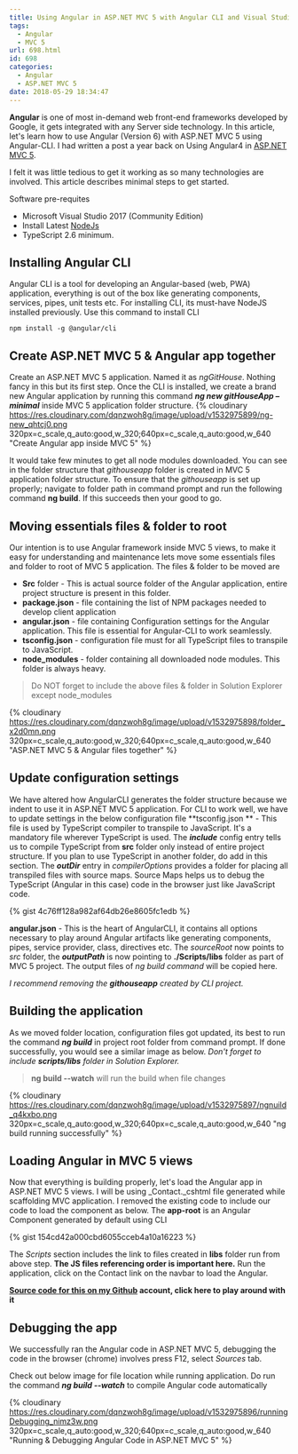 ```yaml
---
title: Using Angular in ASP.NET MVC 5 with Angular CLI and Visual Studio 2017
tags:
  - Angular
  - MVC 5
url: 698.html
id: 698
categories:
  - Angular
  - ASP.NET MVC 5
date: 2018-05-29 18:34:47
---
```


**Angular** is one of most in-demand web front-end frameworks developed by Google, it gets integrated with any Server side technology. 
In this article, let's learn how to use Angular (Version 6) with ASP.NET MVC 5 using Angular-CLI. I had written a post a year back on Using Angular4 in [ASP.NET MVC 5](http://www.mithunvp.com/using-angular-2-asp-net-mvc-5-visual-studio/).
 
 I felt it was little tedious to get it working as so many technologies are involved. This article describes minimal steps to get started.

 Software pre-requites

*   Microsoft Visual Studio 2017 (Community Edition)
*   Install Latest [NodeJs](https://nodejs.org/en/)
*   TypeScript 2.6 minimum.

Installing Angular CLI
----------------------

Angular CLI is a tool for developing an Angular-based (web, PWA) application, everything is out of the box like generating components, services, pipes, unit tests etc.
 For installing CLI, its must-have NodeJS installed previously. Use this command to install CLI

``` npm install -g @angular/cli ```

Create ASP.NET MVC 5 & Angular app together
-------------------------------------------

Create an ASP.NET MVC 5 application. Named it as _ngGitHouse_. Nothing fancy in this but its first step.
 Once the CLI is installed, we create a brand new Angular application by running this command **_ng new gitHouseApp –minimal_** inside MVC 5 application folder structure. {% cloudinary https://res.cloudinary.com/dqnzwoh8g/image/upload/v1532975899/ng-new_qhtcj0.png 320px=c_scale,q_auto:good,w_320;640px=c_scale,q_auto:good,w_640 "Create Angular app inside MVC 5" %}
 
It would take few minutes to get all node modules downloaded. You can see in the folder structure that _githouseapp_ folder is created in MVC 5 application folder structure.
To ensure that the _githouseapp_ is set up properly; navigate to folder path in command prompt and run the following command **ng build**. If this succeeds then your good to go.

Moving essentials files & folder to root
----------------------------------------

Our intention is to use Angular framework inside MVC 5 views, to make it easy for understanding and maintenance lets move some essentials files and folder to root of MVC 5 application. The files & folder to be moved are

*   **Src** folder - This is actual source folder of the Angular application, entire project structure is present in this folder.
*   **package.json** \- file containing the list of NPM packages needed to develop client application
*   **angular.json** \- file containing Configuration settings for the Angular application. This file is essential for Angular-CLI to work seamlessly.
*   **tsconfig.json** \- configuration file must for all TypeScript files to transpile to JavaScript.
*   **node_modules** \- folder containing all downloaded node modules. This folder is always heavy.

> Do NOT forget to include the above files & folder in Solution Explorer except node_modules

{% cloudinary https://res.cloudinary.com/dqnzwoh8g/image/upload/v1532975898/folder_x2d0mn.png 320px=c_scale,q_auto:good,w_320;640px=c_scale,q_auto:good,w_640 "ASP.NET MVC 5 & Angular files together" %}  

Update configuration settings
-----------------------------

We have altered how AngularCLI generates the folder structure because we indent to use it in ASP.NET MVC 5 application. 
For CLI to work well, we have to update settings in the below configuration file **tsconfig.json ** - This file is used by TypeScript compiler to transpile to JavaScript. It's a mandatory file wherever TypeScript is used. 
The _**include**_ config entry tells us to compile TypeScript from **src** folder only instead of entire project structure. If you plan to use TypeScript in another folder, do add in this section. 
The _**outDir**_ entry in _compilerOptions_ provides a folder for placing all transpiled files with source maps. Source Maps helps us to debug the TypeScript (Angular in this case) code in the browser just like JavaScript code.


{% gist 4c76ff128a982af64db26e8605fc1edb %}


**angular.json** - This is the heart of AngularCLI, it contains all options necessary to play around Angular artifacts like generating components, pipes, service provider, class, directives etc. 
The _sourceRoot_ now points to _src_ folder, the _**outputPath**_ is now pointing to **./Scripts/libs** folder as part of MVC 5 project. The output files of _ng build command_ will be copied here.
 
 _I recommend removing the **githouseapp** created by CLI project._

**Building the application**
----------------------------

As we moved folder location, configuration files got updated, its best to run the command _**ng build**_ in project root folder from command prompt. 
If done successfully, you would see a similar image as below. _Don't forget to include **scripts/libs** folder in Solution Explorer._

> **ng build --watch** will run the build when file changes

{% cloudinary https://res.cloudinary.com/dqnzwoh8g/image/upload/v1532975897/ngnuild_q4kxbo.png 320px=c_scale,q_auto:good,w_320;640px=c_scale,q_auto:good,w_640 "ng build running successfully" %}

Loading Angular in MVC 5 views
------------------------------

Now that everything is building properly, let's load the Angular app in ASP.NET MVC 5 views. I will be using _Contact._cshtml file generated while scaffolding MVC application. I removed the existing code to include our code to load the component as below. The **app-root** is an Angular Component generated by default using CLI

{% gist 154cd42a000cbd6055cceb4a10a16223 %}

The _Scripts_ section includes the link to files created in **libs** folder run from above step. 
**The JS files referencing order is important here.** Run the application, click on the Contact link on the navbar to load the Angular.

**[Source code for this on my Github](https://github.com/mithunvp/ngGitHouse) account, click here to play around with it**

Debugging the app
-----------------

We successfully ran the Angular code in ASP.NET MVC 5, debugging the code in the browser (chrome) involves press F12, select _Sources_ tab. 

Check out below image for file location while running application. Do run the command _**ng build --watch**_ to compile Angular code automatically 

{% cloudinary https://res.cloudinary.com/dqnzwoh8g/image/upload/v1532975896/runningDebugging_nimz3w.png 320px=c_scale,q_auto:good,w_320;640px=c_scale,q_auto:good,w_640 "Running & Debugging Angular Code in ASP.NET MVC 5" %}